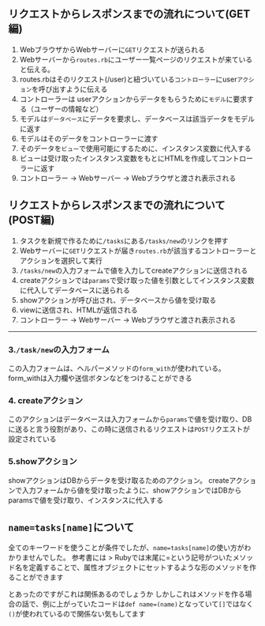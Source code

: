 ## リクエストからレスポンスまでの流れについて(GET編)
1. WebブラウザからWebサーバーに`GET`リクエストが送られる
2. Webサーバーから`routes.rb`にユーザー一覧ページのリクエストが来ていると伝える。
3. routes.rbはそのリクエスト(/user)と紐づいている`コントローラー`にuser`アクション`を呼び出すように伝える
4. コントローラーは userアクションからデータをもらうために`モデル`に要求する（ユーザーの情報など）
5. モデルは`データベース`にデータを要求し、データベースは該当データをモデルに返す
6. モデルはそのデータをコントローラーに渡す
7. そのデータを`ビュー`で使用可能にするために、インスタンス変数に代入する
8. ビューは受け取ったインスタンス変数をもとにHTMLを作成してコントローラーに返す
9. コントローラー → Webサーバー → Webブラウザと渡され表示される

## リクエストからレスポンスまでの流れについて(POST編)
1. タスクを新規で作るために`/tasks`にある`/tasks/new`のリンクを押す
2. Webサーバーに`GET`リクエストが届き`routes.rb`が該当するコントローラーとアクションを選択して実行
3. `/tasks/new`の入力フォームで値を入力してcreateアクションに送信される
4. createアクションでは`params`で受け取った値を引数としてインスタンス変数に代入してデータベースに送られる
5. showアクションが呼び出され、データベースから値を受け取る
6. viewに送信され、HTMLが返信される
7. コントローラー → Webサーバー → Webブラウザと渡され表示される
---
### 3.`/task/new`の入力フォーム
この入力フォームは、ヘルパーメソッドの`form_with`が使われている。
form_withは入力欄や送信ボタンなどをつけることができる
### 4. createアクション
このアクションはデータベースは入力フォームから`params`で値を受け取り、DBに送ると言う役割があり、この時に送信されるリクエストは`POST`リクエストが設定されている
### 5.showアクション
showアクションはDBからデータを受け取るためのアクション。
createアクションで入力フォームから値を受け取ったように、showアクションではDBからparamsで値を受け取り、インスタンスに代入する

## `name=tasks[name]`について
全てのキーワードを使うことが条件でしたが、`name=tasks[name]`の使い方がわかりませんでした。
参考書には
&gt; Rubyでは末尾に=という記号がついたメソッド名を定義することで、属性オブジェクトにセットするような形のメソッドを作ることができます 

とあったのですがこれは関係あるのでしょうか
しかしこれはメソッドを作る場合の話で、例に上がっていたコードは`def name=(name)`となっていて`[]`ではなく`()`が使われているので関係ない気もしてます
